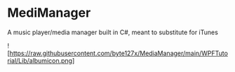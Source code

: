 # MediManager
A music player/media manager built in C#, meant to substitute for iTunes

![https://raw.githubusercontent.com/byte127x/MediaManager/main/WPFTutorial/Lib/albumicon.png]
